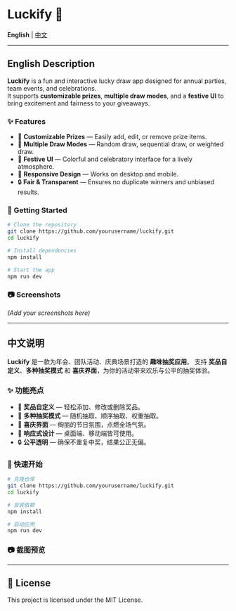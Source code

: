 # Luckify 🎉

**English** | [中文](#中文说明)

---

## English Description

**Luckify** is a fun and interactive lucky draw app designed for annual parties, team events, and celebrations.  
It supports **customizable prizes**, **multiple draw modes**, and a **festive UI** to bring excitement and fairness to your giveaways.

### ✨ Features
- 🎁 **Customizable Prizes** — Easily add, edit, or remove prize items.
- 🔄 **Multiple Draw Modes** — Random draw, sequential draw, or weighted draw.
- 🎨 **Festive UI** — Colorful and celebratory interface for a lively atmosphere.
- 📱 **Responsive Design** — Works on desktop and mobile.
- 🔒 **Fair & Transparent** — Ensures no duplicate winners and unbiased results.

### 🚀 Getting Started
```bash
# Clone the repository
git clone https://github.com/yourusername/luckify.git
cd luckify

# Install dependencies
npm install

# Start the app
npm run dev
````

### 📷 Screenshots

*(Add your screenshots here)*

---

## 中文说明

**Luckify** 是一款为年会、团队活动、庆典场景打造的 **趣味抽奖应用**。
支持 **奖品自定义**、**多种抽奖模式** 和 **喜庆界面**，为你的活动带来欢乐与公平的抽奖体验。

### ✨ 功能亮点

* 🎁 **奖品自定义** — 轻松添加、修改或删除奖品。
* 🔄 **多种抽奖模式** — 随机抽取、顺序抽取、权重抽取。
* 🎨 **喜庆界面** — 绚丽的节日氛围，点燃全场气氛。
* 📱 **响应式设计** — 桌面端、移动端皆可使用。
* 🔒 **公平透明** — 确保不重复中奖，结果公正无偏。

### 🚀 快速开始

```bash
# 克隆仓库
git clone https://github.com/yourusername/luckify.git
cd luckify

# 安装依赖
npm install

# 启动应用
npm run dev
```

### 📷 截图预览


---

## 📄 License

This project is licensed under the MIT License.

```
